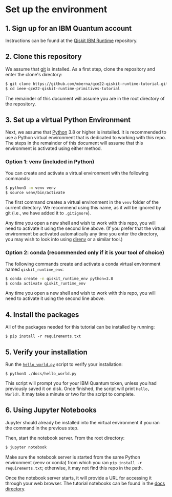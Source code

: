 # Set up the environment


## 1. Sign up for an IBM Quantum account

Instructions can be found at the [Qiskit IBM Runtime](https://github.com/Qiskit/qiskit-ibm-runtime/tree/stable/0.4#qiskit-runtime-on-ibm-quantum) repository.

## 2. Clone this repository

We assume that [git](https://git-scm.com/) is installed.  As a first step, clone the repository and enter the clone's directory:

```sh
$ git clone https://github.com/mberna/qce22-qiskit-runtime-tutorial.git
$ cd ieee-qce22-qiskit-runtime-primitives-tutorial
```

The remainder of this document will assume you are in the root directory of the repository.

## 3. Set up a virtual Python Environment

Next, we assume that [Python](https://www.python.org/) 3.8 or higher is installed.  It is recommended to use a Python virtual environment that is dedicated to working with this repo.  The steps in the remainder of this document will assume that this environment is activated using either method.

### Option 1: venv (included in Python)

You can create and activate a virtual environment with the following commands:

```sh
$ python3 -m venv venv
$ source venv/bin/activate
```

The first command creates a virtual environment in the `venv` folder of the current directory.  We recommend using this name, as it will be ignored by git (i.e., we have added it to `.gitignore`).

Any time you open a new shell and wish to work with this repo, you will need to activate it using the second line above.  (If you prefer that the virtual environment be activated automatically any time you enter the directory, you may wish to look into using [direnv](https://direnv.net/) or a similar tool.)

### Option 2: conda (recommended only if it is your tool of choice)

The following commands create and activate a conda virtual environment named `qiskit_runtime_env`:

```sh
$ conda create -n qiskit_runtime_env python=3.8
$ conda activate qiskit_runtime_env
```

Any time you open a new shell and wish to work with this repo, you will need to activate it using the second line above.


## 4. Install the packages

All of the packages needed for this tutorial can be installed by running:

```
$ pip install -r requirements.txt
```

## 5. Verify your installation

Run the [`hello_world.py`](docs/hello_world.py) script to verify your installation:

```shell script
$ python3 ./docs/hello_world.py
```

This script will prompt you for your IBM Quantum token, unless you had previously saved it on disk.
Once finished, the script will print `Hello, World!`. It may take a minute or two for the script to complete.

## 6. Using Jupyter Notebooks

Jupyter should already be installed into the virtual environment if you ran the command in the previous step.

Then, start the notebook server.  From the root directory:

```sh
$ jupyter notebook
```

Make sure the notebook server is started from the same Python environment (venv or conda) from which you ran `pip install -r requirements.txt`; otherwise, it may not find this repo in the path.

Once the notebook server starts, it will provide a URL for accessing it through your web browser.  The tutorial notebooks can be found in the [docs directory](docs/tutorials/README.md).
